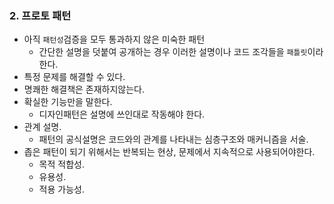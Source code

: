 ### 2. 프로토 패턴
- 아직 `패턴성`검증을 모두 통과하지 않은 미숙한 패턴
	- 간단한 설명을 덧붙여 공개하는 경우 이러한 설명이나 코드 조각들을 `패틀릿`이라 한다.
- 특정 문제를 해결할 수 있다.
- 명쾌한 해결책은 존재하지않는다.
- 확실한 기능만을 말한다.
	- 디자인패턴은 설명에 쓰인대로 작동해야 한다.
- 관계 설명.
	- 패턴의 공식설명은 코드와의 관계를 나타내는 심층구조와 매커니즘을 서술.
- 좁은 패턴이 되기 위해서는 반복되는 현상, 문제에서 지속적으로 사용되어야한다.
	- 목적 적합성.
	- 유용성.
	- 적용 가능성.
